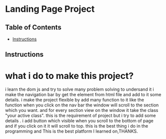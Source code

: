 # Landing Page Project

## Table of Contents

* [Instructions](#instructions)

## Instructions

# what i do to make this project?
i learn the dom js and try to solve many problem solving to undersand it
i make the navigation bar by get the element from html file and add to it some details.
i make the project flexible by add many function to it like the function when you click on the nav bar the window will scroll to the section which you want.
and for every section view on the window it take the class "your active class".
this is the requirement of project but i try to add some details .
i add button which visible when you scroll to the bottom of page and if you click on it it will scroll to top.
this is the best thing i do in the programming and This is the best platform I learned on,THANKS.